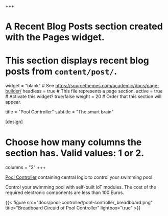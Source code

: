 +++
# A Recent Blog Posts section created with the Pages widget.
# This section displays recent blog posts from `content/post/`.

widget = "blank"  # See https://sourcethemes.com/academic/docs/page-builder/
headless = true  # This file represents a page section.
active = true  # Activate this widget? true/false
weight = 20  # Order that this section will appear.

title = "Pool Controller"
subtitle = "The smart brain"

[design]
  # Choose how many columns the section has. Valid values: 1 or 2.
  columns = "2"
+++

[Pool Controller](./docs/pool-controller/) containing central logic to control your swimming pool.

Control your swimming pool with self-built IoT modules. The cost of the required electronic components are less than 100 Euros.

{{< figure src="docs/pool-controller/pool-controller_breadboard.png" title="Breadboard Circuid of Pool Controller" lightbox="true" >}}
